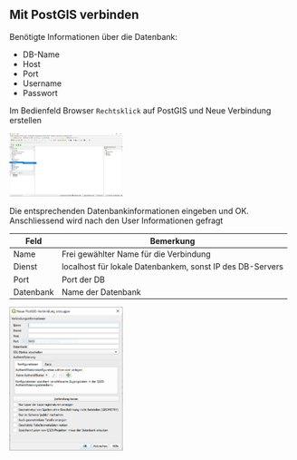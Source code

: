 ## Mit PostGIS verbinden

Benötigte Informationen über die Datenbank:
- DB-Name
- Host
- Port
- Username
- Passwort


Im Bedienfeld Browser `Rechtsklick` auf PostGIS und Neue Verbindung erstellen

<img src="https://github.com/kratum/open_geodata_nrw/raw/master/images/04_01.PNG" alt="drawing" width="200"/>


Die entsprechenden Datenbankinformationen eingeben und OK. Anschliessend wird nach den User Informationen gefragt

Feld | Bemerkung
--- | ---
Name | Frei gewählter Name für die Verbindung
Dienst | localhost für lokale Datenbankem, sonst IP des DB-Servers
Port | Port der DB
Datenbank | Name der Datenbank


<img src="https://github.com/kratum/open_geodata_nrw/raw/master/images/04_02.PNG" alt="drawing" width="200"/>
